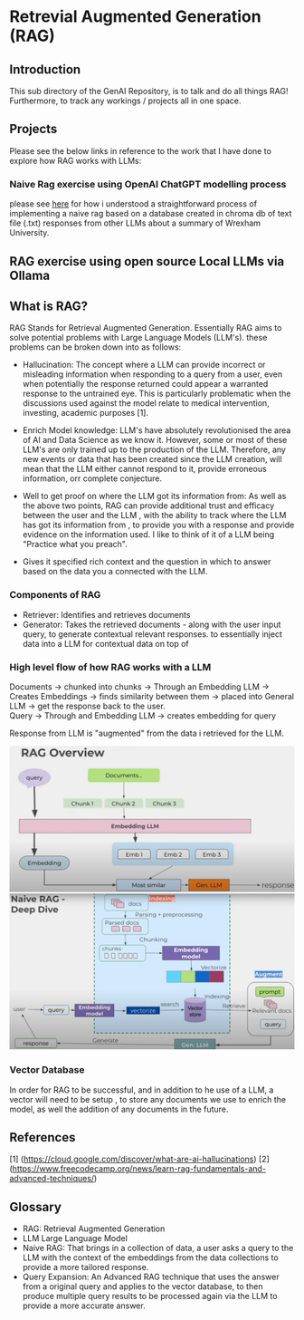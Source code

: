 # Retrevial Augmented Generation (RAG)

## Introduction
This sub directory of the GenAI Repository, is to talk and do all things RAG! Furthermore, to track any workings / projects all in one space.

## Projects
Please see the below links in reference to the work that I have done to explore how RAG works with LLMs:

### Naive Rag exercise using OpenAI ChatGPT modelling process 
please see [here](OpenAI_RAG) for how i understood a straightforward process of implementing a naive rag based on a database created in chroma db of text file (.txt) responses from other LLMs about a summary of Wrexham University. 

## RAG exercise using open source Local LLMs via Ollama 

## What is RAG? 
RAG Stands for Retrieval Augmented Generation. Essentially RAG aims to solve potential problems with Large Language Models (LLM's). these problems can be broken down into as follows:
- Hallucination: The concept where a LLM can provide incorrect or misleading information when responding to a query from a user, even when potentially the response returned could appear a warranted response to the untrained eye. This is particularly problematic when the discussions used against the model relate to medical intervention, investing, academic purposes [1]. 

- Enrich Model knowledge: LLM's have absolutely revolutionised the area of AI and Data Science as we know it. However, some or most of these LLM's are only trained up to the production of the LLM. Therefore, any new events or data that has been created since the LLM creation, will mean that the LLM either cannot respond to it, provide erroneous information, orr complete conjecture.

- Well to get proof on where the LLM got its information from: As well as the above two points, RAG can provide additional trust and efficacy between the user and the LLM , with the ability to track where the LLM has got its information from , to provide you with a response and provide evidence on the information used. I like to think of it of a LLM being  "Practice what you preach".

- Gives it specified rich context and the question in which to answer based on the data you a connected with the LLM.

### Components of RAG
- Retriever: Identifies and retrieves documents 
- Generator: Takes the retrieved documents - along with the user input query, to generate contextual relevant responses.
 to essentially inject data into a LLM for contextual data on top of 

### High level flow of how RAG works with a LLM
Documents -> chunked into chunks -> Through an Embedding LLM -> Creates Embeddings
                                                                                    -> finds similarity between them -> placed into General LLM -> get the response back to the user.                                                                                
Query -> Through and Embedding LLM -> creates embedding for query

Response from LLM is "augmented" from the data i retrieved for the LLM. 

![diagram of rag overview](./OpenAI_RAG/rag_overview.png)
![diagram of rag deepdive](./OpenAI_RAG/rag_deepdive.png)

### Vector Database
In order for RAG to be successful, and in addition to he use of a LLM, a vector will need to be setup , to store any documents we use to enrich the model, as well the addition of any documents in the future.


## References 
[1] (https://cloud.google.com/discover/what-are-ai-hallucinations)
[2] (https://www.freecodecamp.org/news/learn-rag-fundamentals-and-advanced-techniques/)


## Glossary 
- RAG: Retrieval Augmented Generation
- LLM Large Language Model
- Naive RAG: That brings in a collection of data, a user asks a query to the LLM with the context of the embeddings from the data collections to provide a more tailored response. 
- Query Expansion: An Advanced RAG technique that uses the answer from a original query and applies to the vector database, to then produce multiple query results to be processed again via the LLM to provide a more accurate answer. 



